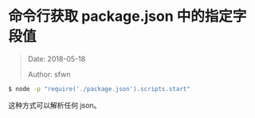 # 命令行获取 package.json 中的指定字段值

> Date:  2018-05-18
>
> Author: sfwn

```bash
$ node -p "require('./package.json').scripts.start"
```

这种方式可以解析任何 json。